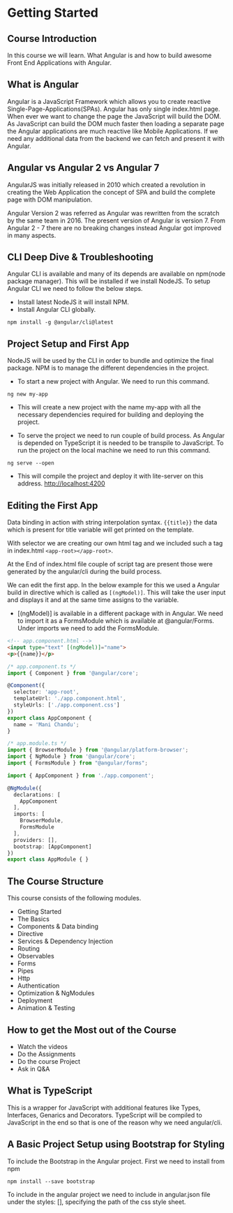 # Getting Started

## Course Introduction

In this course we will learn. What Angular is and how to build awesome Front End Applications with Angular.

## What is Angular

Angular is a JavaScript Framework which allows you to create reactive Single-Page-Applications(SPAs).
Angular has only single index.html page. When ever we want to change the page the JavaScript will build the DOM.
As JavaScript can build the DOM much faster then loading a separate page the Angular applications are much reactive like Mobile Applications.
If we need any additional data from the backend we can fetch and present it with
Angular.

## Angular vs Angular 2 vs Angular 7

AngularJS was initially released in 2010 which created a revolution in creating the Web Application the concept of SPA and build the complete page with DOM manipulation.

Angular Version 2 was referred as Angular was rewritten from the scratch by the same team in 2016. The present version of Angular is version 7.
From Angular 2 - 7  there are no breaking changes instead Angular got improved in many aspects.

## CLI Deep Dive & Troubleshooting

Angular CLI is available and many of its depends are available on npm(node package manager). This will be installed if we install NodeJS. To setup Angular CLI we need to follow the below steps.

* Install latest NodeJS it will install NPM.
* Install Angular CLI globally.

```shell
npm install -g @angular/cli@latest
```

## Project Setup and First App

NodeJS will be used by the CLI in order to bundle and optimize the final package. NPM is to manage the different dependencies in the project.

* To start a new project with Angular. We need to run this command.

```shell
ng new my-app
```

* This will create a new project with the name my-app with all the necessary dependencies required for building and deploying the project.

* To serve the project we need to run couple of build process. As Angular is depended on TypeScript it is needed to be transpile to JavaScript. To run the project on the local machine we need to run this command.

```shell
ng serve --open
```

* This will compile the project and deploy it with lite-server on this address. [http://localhost:4200](http://localhost:4200)

## Editing the First App

Data binding in action with string interpolation syntax. ```{{title}}``` the data which is present for title variable will get printed on the template.

With selector we are creating our own html tag and we included such a tag in index.html ```<app-root></app-root>```.

At the End of index.html file couple of script tag are present those were generated by the angular/cli during the build process.

We can edit the first app. In the below example for this we used a Angular build in directive which is called as ```[(ngModel)]```. This will take the user input and displays it and at the same time assigns to the variable.

* [(ngModel)] is available in a different package with in Angular. We need to import it as a FormsModule which is available at @angular/Forms.
Under imports we need to add the FormsModule.

```html
<!-- app.component.html -->
<input type="text" [(ngModel)]="name">
<p>{{name}}</p>
```

```typescript
/* app.component.ts */
import { Component } from '@angular/core';

@Component({
  selector: 'app-root',
  templateUrl: './app.component.html',
  styleUrls: ['./app.component.css']
})
export class AppComponent {
  name = 'Mani Chandu';
}

```

```typescript
/* app.module.ts */
import { BrowserModule } from '@angular/platform-browser';
import { NgModule } from '@angular/core';
import { FormsModule } from "@angular/forms";

import { AppComponent } from './app.component';

@NgModule({
  declarations: [
    AppComponent
  ],
  imports: [
    BrowserModule,
    FormsModule
  ],
  providers: [],
  bootstrap: [AppComponent]
})
export class AppModule { }

```

## The Course Structure

This course consists of the following modules.

* Getting Started
* The Basics
* Components & Data binding
* Directive
* Services & Dependency Injection
* Routing
* Observables
* Forms
* Pipes
* Http
* Authentication
* Optimization & NgModules
* Deployment
* Animation & Testing

## How to get the Most out of the Course

* Watch the videos
* Do the Assignments
* Do the course Project
* Ask in Q&A

## What is TypeScript

This is a wrapper for JavaScript with additional features like Types, Interfaces, Genarics and Decorators. TypeScript will be compiled to JavaScript in the end so that is one of the reason why we need angular/cli.

## A Basic Project Setup using Bootstrap for Styling

To include the Bootstrap in the Angular project. First we need to install from npm

```shell
npm install --save bootstrap
```

To include in the angular project we need to include in angular.json file under
the styles: [], specifying the path of the css style sheet.